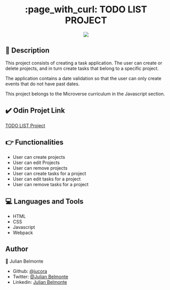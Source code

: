 <h1 align="center">:page_with_curl: TODO LIST PROJECT</h1>

<p align="center">
  <img src="src/images/restaurant.png">
</p>

## :pencil: Description

This project consists of creating a task application. The user can create or delete projects, and in turn create tasks that belong to a specific project.

The application contains a date validation so that the user can only create events that do not have past dates.

This project belongs to the Microverse curriculum in the Javascript section.

## :heavy_check_mark: Odin Projet Link

[TODO LIST Project](https://www.theodinproject.com/courses/javascript/lessons/todo-list)

## :point_right: Functionalities

- User can create projects
- User can edit Projects
- User can remove projects
- User can create tasks for a project
- User can edit tasks for a project
- User can remove tasks for a project

## :computer: Languages and Tools

- HTML
- CSS
- Javascript
- Webpack

## Author

:man: Julian Belmonte

- Github: [@jucora](https://github.com/jucora)
- Twitter: [@Julian Belmonte](twitter.com/JulianBelmonte)
- Linkedin: [Julian Belmonte](linkedin.com/in/julianbel)
